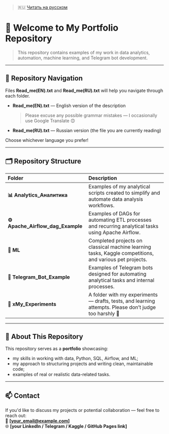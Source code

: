> 🇷🇺 [Читать на русском](README.md)

# 👋 Welcome to My Portfolio Repository

> This repository contains examples of my work in data analytics, automation, machine learning, and Telegram bot development.

---

## 📘 Repository Navigation

Files **Read_me(EN).txt** and **Read_me(RU).txt** will help you navigate through each folder.

- **Read_me(EN).txt** — English version of the description  
  > Please excuse any possible grammar mistakes — I occasionally use Google Translate 😊

- **Read_me(RU).txt** — Russian version (the file you are currently reading)

Choose whichever language you prefer!

---

## 🗂️ Repository Structure

| Folder | Description |
|:-------|:-------------|
| **📊 Analytics_Аналитика** | Examples of my analytical scripts created to simplify and automate data analysis workflows. |
| **⚙️ Apache_Airflow_dag_Example** | Examples of DAGs for automating ETL processes and recurring analytical tasks using Apache Airflow. |
| **🤖 ML** | Completed projects on classical machine learning tasks, Kaggle competitions, and various pet projects. |
| **💬 Telegram_Bot_Example** | Examples of Telegram bots designed for automating analytical tasks and internal processes. |
| **🧪 xMy_Experiments** | A folder with my experiments — drafts, tests, and learning attempts. Please don’t judge too harshly 🙂 |

---

## 🧭 About This Repository

This repository serves as a **portfolio** showcasing:
- my skills in working with data, Python, SQL, Airflow, and ML;
- my approach to structuring projects and writing clean, maintainable code;
- examples of real or realistic data-related tasks.

---

## 📫 Contact

If you'd like to discuss my projects or potential collaboration — feel free to reach out:  
📧 **[your_email@example.com]**  
🌐 **[your LinkedIn / Telegram / Kaggle / GitHub Pages link]**
